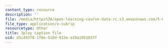 ```yaml
---
content_type: resource
description: ''
file: /media/https%3A/open-learning-course-data-rc.s3.amazonaws.com/5-07sc-biological-chemistry-i-fall-2013/d3c493f81f0e516d915ea19a1951037f_bmnKAp3EZ5o.vtt
file_type: application/x-subrip
resourcetype: Other
title: 3play caption file
uid: d3c493f8-1f0e-516d-915e-a19a1951037f
---
```

